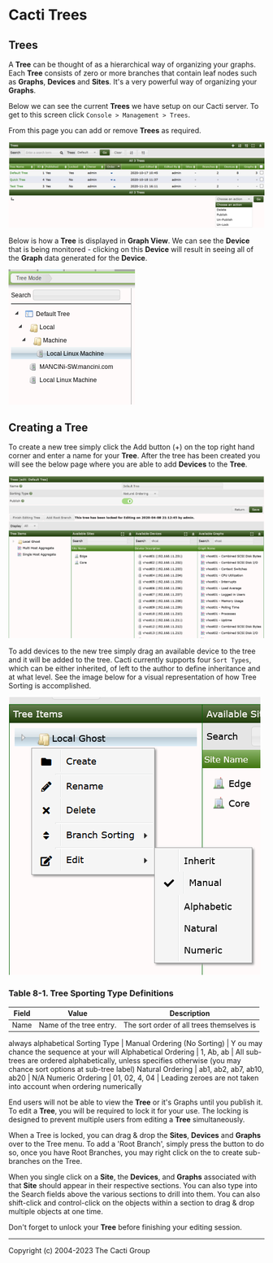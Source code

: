 # Cacti Trees

## Trees

A **Tree** can be thought of as a hierarchical way of organizing your graphs.
Each **Tree** consists of zero or more branches that contain
leaf nodes such as **Graphs**, **Devices** and **Sites**. It's a very powerful
way of organizing your **Graphs**.

Below we can see the current **Trees** we have setup on our Cacti
server. To get to this screen click `Console > Management > Trees`.

From this page you can add or remove **Trees** as required.

![Tree Management Page](images/trees.png)

Below is how a **Tree** is displayed in **Graph View**.  We can see the **Device**
that is being monitored - clicking on this **Device** will result in seeing all
of the **Graph** data generated for the **Device**.

![Tree View](images/tree-view.png)

## Creating a Tree

To create a new tree simply click the Add button (+) on the top right hand
corner and enter a name for your **Tree**. After the tree has been created you will
see the below page where you are able to add **Devices** to the **Tree**.

![Tree Options](images/tree-options.png)

To add devices to the new tree simply drag an available device to the
tree and it will be added to the tree.  Cacti currently supports four
`Sort Types`, which can be either inherited, of left to the author to define
inheritance and at what level.  See the image below for a visual representation
of how Tree Sorting is accomplished.

![Tree Sorting](images/tree-options-sorting.png)

### Table 8-1. Tree Sporting Type Definitions

Field | Value | Description
--- | --- | ---
Name | Name of the tree entry. | The sort order of all trees themselves is
always alphabetical
Sorting Type | Manual Ordering (No Sorting) | Y
ou may chance the sequence at your will
Alphabetical Ordering |  1, Ab, ab | All sub-trees are ordered alphabetically,
unless specifies otherwise (you may chance sort options at sub-tree label)
Natural Ordering | ab1, ab2, ab7, ab10, ab20 | N/A
Numeric Ordering | 01, 02, 4, 04 | Leading zeroes are not taken into account
when ordering numerically

End users will not be able to view the **Tree** or it's Graphs until you
publish it.  To edit a **Tree**, you will be required to lock it for your use.
The locking is designed to prevent multiple users from editing a **Tree**
simultaneously.

When a Tree is locked, you can drag & drop the **Sites**, **Devices** and
**Graphs** over to the Tree menu.  To add a 'Root Branch', simply press the
button to do so, once you have Root Branches, you may right click on the to
create sub-branches on the Tree.

When you single click on a **Site**, the **Devices**, and **Graphs** associated with
that **Site** should appear in their respective sections.  You can also type into
the Search fields above the various sections to drill into them.  You can also shift-click
and control-click on the objects within a section to drag & drop multiple objects
at one time.

Don't forget to unlock your **Tree** before finishing your editing session.

---
Copyright (c) 2004-2023 The Cacti Group
